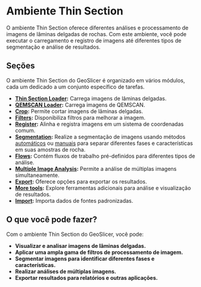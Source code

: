 # Ambiente Thin Section

O ambiente Thin Section oferece diferentes análises e processamento de imagens de lâminas delgadas de rochas. Com este ambiente, você pode executar o carregamento e registro de imagens até diferentes tipos de segmentação e análise de resultados.

## Seções

O ambiente Thin Section do GeoSlicer é organizado em vários módulos, cada um dedicado a um conjunto específico de tarefas.

*   **[Thin Section Loader](../ThinSection/Loader/ThinSectionLoader.md):** Carrega imagens de lâminas delgadas.
*   **[QEMSCAN Loader](../ThinSection/Loader/QemscanLoader.md):** Carrega imagens de QEMSCAN.
*   **[Crop](../ThinSection/Crop/Crop.md):** Permite cortar imagens de lâminas delgadas.
*   **[Filters](../ThinSection/Filters/ImageTools.md):** Disponibiliza filtros para melhorar a imagem.
*   **[Register](../ThinSection/Register/Register.md):** Alinha e registra imagens em um sistema de coordenadas comum.
*   **[Segmentation](../ThinSection/Segmentation/Segmentation.md):** Realize a segmentação de imagens usando métodos [automáticos](../ThinSection/Segmentation/Segmentation.md#segmentacao-automatica-de-laminas-delgadas) ou [manuais](../ThinSection/Segmentation/Segmentation.md#manual-segmentation) para separar diferentes fases e características em suas amostras de rocha.
*   **[Flows](../ThinSection/Flows/Flows.md):** Contém fluxos de trabalho pré-definidos para diferentes tipos de análise.
*   **[Multiple Image Analysis](../ThinSection/MultipleImageAnalysis/MultipleImageAnalysis.md):** Permite a análise de múltiplas imagens simultaneamente.
*   **[Export](../ThinSection/Export/Export.md):** Oferece opções para exportar os resultados.
*   **[More tools](../ThinSection/MoreTools/MoreTools.md):** Explore ferramentas adicionais para análise e visualização de resultados.
*   **[Import](../ThinSection/Import/Import.md):** Importa dados de fontes padronizadas.

## O que você pode fazer?

Com o ambiente Thin Section do GeoSlicer, você pode:

*   **Visualizar e analisar imagens de lâminas delgadas.**
*   **Aplicar uma ampla gama de filtros de processamento de imagem.**
*   **Segmentar imagens para identificar diferentes fases e características.**
*   **Realizar análises de múltiplas imagens.**
*   **Exportar resultados para relatórios e outras aplicações.**
